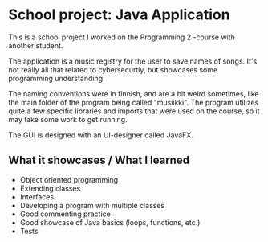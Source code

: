 # School project: Java Application

This is a school project I worked on the Programming 2 -course with another student.

The application is a music registry for the user to save names of songs. It's not really all that related to cybersecurtiy, but showcases some programming understanding. 

The naming conventions were in finnish, and are a bit weird sometimes, like the main folder of the program being called "musiikki". The program utilizes quite a few specific libraries and imports that were used on the course, so it may take some work to get running.

The GUI is designed with an UI-designer called JavaFX.

## What it showcases / What I learned
* Object oriented programming
* Extending classes
* Interfaces
* Developing a program with multiple classes
* Good commenting practice
* Good showcase of Java basics (loops, functions, etc.)
* Tests
